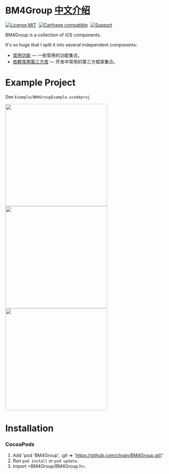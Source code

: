 BM4Group <a href="#中文介绍">中文介绍</a>
==============

[![License MIT](https://img.shields.io/badge/license-MIT-green.svg?style=flat)](https://raw.githubusercontent.com/ibireme/YYKit/master/LICENSE)&nbsp;
[![Carthage compatible](https://img.shields.io/badge/Carthage-compatible-4BC51D.svg?style=flat)](https://github.com/Carthage/Carthage)&nbsp;
[![Support](https://img.shields.io/badge/support-iOS%206%2B%20-blue.svg?style=flat)](https://www.apple.com/nl/ios/)&nbsp;


BM4Group is a collection of iOS components.

It's so huge that I split it into several independent components:

* [常用功能](https://github.com/chrain/BM4Group) — 一些常用的功能集合。
* [依赖常用第三方库](https://github.com/chrain/BM4Group) — 开发中常用的第三方框架集合。

Example Project
==============
See `Example/BM4GroupExample.xcodeproj`

<img src="https://raw.github.com/chrain/BM4Group/master/Example/Snapshots/1.png" width="320"><br/>
<img src="https://raw.github.com/chrain/BM4Group/master/Example/Snapshots/2.png" width="320"> <img src="https://raw.github.com/chrain/BM4Group/master/Demo/Snapshots/3.png" width="320">


Installation
==============

### CocoaPods

1. Add 'pod \'BM4Group\', :git => \'https://github.com/chrain/BM4Group.git\''
2. Run `pod install` or `pod update`.
3. Import \<BM4Group/BM4Group.h\>.
